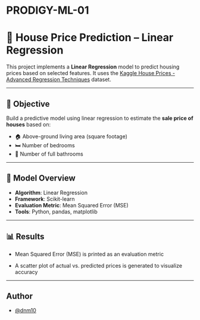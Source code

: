# PRODIGY-ML-01
# 🏡 House Price Prediction – Linear Regression

This project implements a **Linear Regression** model to predict housing prices based on selected features. It uses the [Kaggle House Prices - Advanced Regression Techniques](https://www.kaggle.com/c/house-prices-advanced-regression-techniques/data) dataset.

---

## 📌 Objective

Build a predictive model using linear regression to estimate the **sale price of houses** based on:

- 🏠 Above-ground living area (square footage)
- 🛏️ Number of bedrooms
- 🛁 Number of full bathrooms

---

## 🧠 Model Overview

- **Algorithm**: Linear Regression
- **Framework**: Scikit-learn
- **Evaluation Metric**: Mean Squared Error (MSE)
- **Tools**: Python, pandas, matplotlib

---

## 📊 Results
- Mean Squared Error (MSE) is printed as an evaluation metric

- A scatter plot of actual vs. predicted prices is generated to visualize accuracy

---

## Author

- [@dnm10](https://github.com/dnm10)
